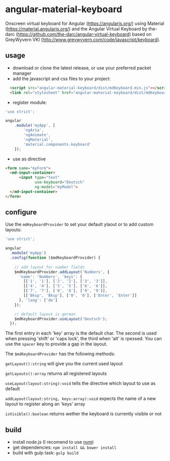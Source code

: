 # angular-material-keyboard
Onscreen virtual keyboard for Angular (https://angularjs.org/) using Material (https://material.angularjs.org/) and the Angular Virtual Keyboard by the-darc (https://github.com/the-darc/angular-virtual-keyboard) based on GreyWyvern VKI (http://www.greywyvern.com/code/javascript/keyboard).

## usage
* download or clone the latest release, or use your preferred packet manager
* add the javascript and css files to your project:
```html
  <script src="angular-material-keyboard/dist/mdKeyboard.min.js"></script>
  <link rel="stylesheet" href="angular-material-keyboard/dist/mdKeyboard.css">
```
* register module:
```javascript
'use strict';

angular
    .module('myApp', [
        'ngAria',
        'ngAnimate',
        'ngMaterial',
        'material.components.keyboard'
    ]);
```
* use as directive
```html
<form name="myForm">
  <md-input-container>
      <input type="text"
             use-keyboard="Deutsch"
             ng-model="myModel">
  </md-input-container>
</form>
```

## configure
Use the `mdKeyboardProvider` to set your default ylaout or to add custom layouts:
```javascript
'use strict';

angular
  .module('myApp')
  .config(function ($mdKeyboardProvider) {
  
    // add layout for number fields
    $mdKeyboardProvider.addLayout('Numbers', {
      'name': 'Numbers', 'keys': [
        [['1', '1'], ['2', '2'], ['3', '3']],
        [['4', '4'], ['5', '5'], ['6', '6']],
        [['7', '7'], ['8', '8'], ['9', '9']],
        [['Bksp', 'Bksp'], ['0', '0'], ['Enter', 'Enter']]
      ], 'lang': ['de']
    });

    // default layout is german
    $mdKeyboardProvider.useLayout('Deutsch');
  });
```
The first entry in each 'key' array is the default char. The second is used when pressing 'shift' or 'caps lock', the third when 'alt' is rpessed.
You can use the `spacer` key to provide a gap in the layout.

The `$mdKeyboardProvider` has the following methods:

`getLayout():string` will give you the current used layout

`getLayouts():array` returns all registered layouts

`useLayout(layout:string):void` tells the directive which layout to use as default

`addLayout(layout:string, keys:array):void` expects the name of a new layout to register along an 'keys' array

`isVisible():boolean` returns wether the keyboard is currently visible or not

## build
* install node.js (I recomend to use [nvm](https://github.com/creationix/nvm))
* get dependencies: ```npm install && bower install```
* build with gulp task: ```gulp build```
